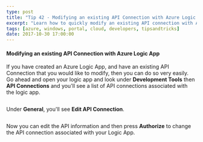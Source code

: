 ```yaml
---
type: post
title: "Tip 42 - Modifying an existing API Connection with Azure Logic App"
excerpt: "Learn how to quickly modify an existing API connection with Azure Logic App"
tags: [azure, windows, portal, cloud, developers, tipsandtricks]
date: 2017-10-30 17:00:00
---
```



#### Modifying an existing API Connection with Azure Logic App

If you have created an Azure Logic App, and have an existing API Connection that you would like to modify, then you can do so very easily. Go ahead and open your logic app and look under **Development Tools** then **API Connections** and you'll see a list of API connections associated with the logic app. 

<img :src="$withBase('/files/logicappconn1.png')">

Under **General**, you'll see **Edit API Connection**.

<img :src="$withBase('/files/logicappconn2.png')">

Now you can edit the API information and then press **Authorize** to change the API connection associated with your Logic App. 

<img :src="$withBase('/files/logicappconn3.png')">


